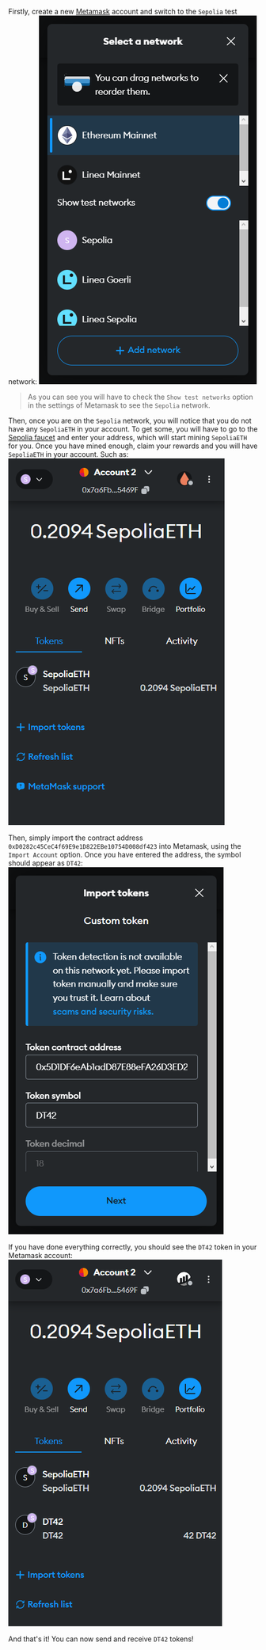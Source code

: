 Firstly, create a new [Metamask](https://metamask.io) account and switch to the `Sepolia` test network:
![network](/documentation/imgs/network.png)
> As you can see you will have to check the `Show test networks` option in the settings of Metamask to see the `Sepolia` network.

Then, once you are on the `Sepolia` network, you will notice that you do not have any `SepoliaETH` in your account. To get some, you will have to go to the [Sepolia faucet](https://sepolia-faucet.pk910.de) and enter your address, which will start mining `SepoliaETH` for you. Once you have mined enough, claim your rewards and you will have `SepoliaETH` in your account. Such as:
![account](/documentation/imgs/account.png)

Then, simply import the contract address `0xD0282c45CeC4f69E9e1D822EBe10754D008df423` into Metamask, using the `Import Account` option. Once you have entered the address, the symbol should appear as `DT42`:
![import](/documentation/imgs/import.png)

If you have done everything correctly, you should see the `DT42` token in your Metamask account:
![success](/documentation/imgs/success.png)

And that's it! You can now send and receive `DT42` tokens!